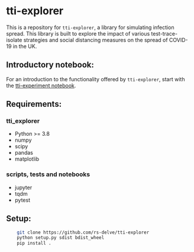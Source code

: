 # tti-explorer
This is a repository for `tti-explorer`, a library for simulating infection spread. This library is built to explore the impact of various test-trace-isolate strategies and social distancing measures on the spread of COVID-19 in the UK.

## Introductory notebook: 

For an introduction to the functionality offered by `tti-explorer`, start with the [tti-experiment notebook](https://colab.research.google.com/github/rs-delve/tti-explorer/blob/master/notebooks/tti-experiment.ipynb).

## Requirements:
### tti_explorer
- Python >= 3.8
- numpy
- scipy
- pandas
- matplotlib
### scripts, tests and notebooks
- jupyter
- tqdm
- pytest


## Setup:
```bash
    git clone https://github.com/rs-delve/tti-explorer
    python setup.py sdist bdist_wheel
    pip install .
```
